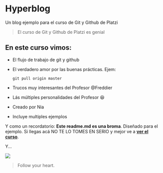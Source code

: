 # Hyperblog
Un blog ejemplo para el curso de Git y Github de Platzi
> El curso de Git y Github de Platzi es genial

## En este curso vimos:
* El flujo de trabajo de git y github
* El verdadero amor por las buenas prácticas. Ejem:

	`git pull origin master`

* Trucos muy interesantes del Profesor @Freddier
* Lás múltiples personalidades del Profesor :laughing:
* Creado por Nia
* Incluye multiples ejemplos

Y como un recordatorio: **Este readme.md es una broma**. Diseñado para el ejemplo. Si llegas acá NO TE LO TOMES EN SERIO y mejor ve a [**ver el curso**](https://platzi.com/clases/git-github/ "ver el curso").

Y...

![](https://pandao.github.io/editor.md/examples/images/4.jpg)

> Follow your heart.